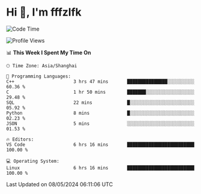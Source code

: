 # Hi 👋, I'm fffzlfk

<!--START_SECTION:waka-->
![Code Time](http://img.shields.io/badge/Code%20Time-700%20hrs%2029%20mins-blue)

![Profile Views](http://img.shields.io/badge/Profile%20Views-0-blue)

📊 **This Week I Spent My Time On** 

```text
🕑︎ Time Zone: Asia/Shanghai

💬 Programming Languages: 
C++                      3 hrs 47 mins       ███████████████░░░░░░░░░░   60.36 % 
C                        1 hr 50 mins        ███████░░░░░░░░░░░░░░░░░░   29.48 % 
SQL                      22 mins             █░░░░░░░░░░░░░░░░░░░░░░░░   05.92 % 
Python                   8 mins              █░░░░░░░░░░░░░░░░░░░░░░░░   02.23 % 
JSON                     5 mins              ░░░░░░░░░░░░░░░░░░░░░░░░░   01.53 % 

🔥 Editors: 
VS Code                  6 hrs 16 mins       █████████████████████████   100.00 % 

💻 Operating System: 
Linux                    6 hrs 16 mins       █████████████████████████   100.00 % 
```


 Last Updated on 08/05/2024 06:11:06 UTC
<!--END_SECTION:waka-->
